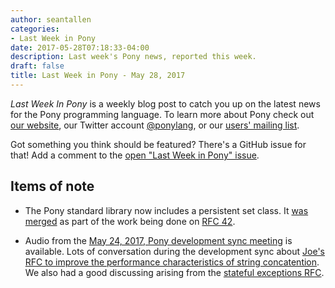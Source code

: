 ```yaml
---
author: seantallen
categories:
- Last Week in Pony
date: 2017-05-28T07:18:33-04:00
description: Last week's Pony news, reported this week.
draft: false
title: Last Week in Pony - May 28, 2017
---
```


_Last Week In Pony_ is a weekly blog post to catch you up on the latest news for the Pony programming language. To learn more about Pony check out [our website](https://ponylang.io), our Twitter account [@ponylang](https://twitter.com/ponylang), or our [users' mailing list](https://pony.groups.io/g/user). 

Got something you think should be featured? There's a GitHub issue for that! Add a comment to the [open "Last Week in Pony" issue](https://github.com/ponylang/ponylang.github.io/issues?q=is%3Aissue+is%3Aopen+label%3Alast-week-in-pony).
<!--more-->


## Items of note

- The Pony standard library now includes a persistent set class. It [was merged](https://github.com/ponylang/ponyc/pull/1925) as part of the work being done on [RFC 42](https://github.com/ponylang/rfcs/blob/master/text/0042-more-persistent-collections.md).

- Audio from the [May 24, 2017, Pony development sync meeting](https://pony.groups.io/g/dev/files/Pony%20Sync/May%2024,%202017) is available. Lots of conversation during the development sync about [Joe's RFC to improve the performance characteristics of string concatention](https://github.com/ponylang/rfcs/pull/90). We also had a good discussing arising from the [stateful exceptions RFC](https://github.com/ponylang/rfcs/pull/76).



